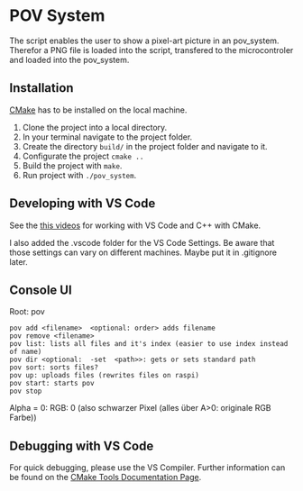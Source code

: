 # POV System

The script enables the user to show a pixel-art picture in an pov_system.
Therefor a PNG file is loaded into the script, transfered to the microcontroler and loaded into the pov_system.

## Installation

[CMake](https://cmake.org/) has to be installed on the local machine.

1. Clone the project into a local directory.
2. In your terminal navigate to the project folder.
3. Create the directory `build/` in the project folder and navigate to it.
4. Configurate the project `cmake ..`
5. Build the project with `make`.
6. Run project with `./pov_system`. 

## Developing with VS Code
See the [this videos](https://www.youtube.com/watch?v=_yFPO1ofyF0&list=PLK6MXr8gasrGmIiSuVQXpfFuE1uPT615s) for working with VS Code and C++ with CMake.

I also added the .vscode folder for the VS Code Settings. Be aware that those settings can vary on different machines. Maybe put it in .gitignore later.

## Console UI
Root: pov

    pov add <filename>  <optional: order> adds filename
    pov remove <filename>
    pov list: lists all files and it's index (easier to use index instead of name)
    pov dir <optional:  -set  <path>>: gets or sets standard path
    pov sort: sorts files?
    pov up: uploads files (rewrites files on raspi)
    pov start: starts pov
    pov stop

Alpha = 0: RGB: 0 (also schwarzer Pixel (alles über A>0: originale RGB Farbe))


## Debugging with VS Code
For quick debugging, please use the VS Compiler.
Further information can be found on the [CMake Tools Documentation Page](https://vector-of-bool.github.io/docs/vscode-cmake-tools/debugging.html).